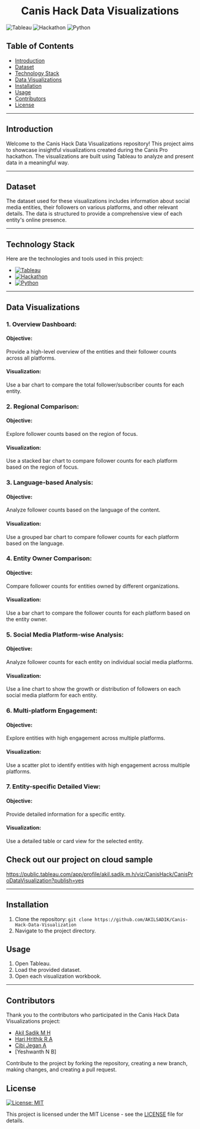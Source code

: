 <h1 align="center">Canis Hack Data Visualizations</h1>

<!-- Badges -->
<p align="center">
  
![Tableau](https://img.shields.io/badge/Tableau-2023.2-blue?logo=tableau)
![Hackathon](https://img.shields.io/badge/Hackathon-Canis%20Pro-orange)
![Python](https://img.shields.io/badge/Python-3.8%20%7C%203.9-blue?logo=python)

</p>

## Table of Contents

- [Introduction](#introduction)
- [Dataset](#dataset)
- [Technology Stack](#technology-stack)
- [Data Visualizations](#data-visualizations)
- [Installation](#installation)
- [Usage](#usage)
- [Contributors](#contributors)
- [License](#license)

---

## Introduction

Welcome to the Canis Hack Data Visualizations repository! This project aims to showcase insightful visualizations created during the Canis Pro hackathon. The visualizations are built using Tableau to analyze and present data in a meaningful way.

---

## Dataset

The dataset used for these visualizations includes information about social media entities, their followers on various platforms, and other relevant details. The data is structured to provide a comprehensive view of each entity's online presence.

---

## Technology Stack

Here are the technologies and tools used in this project:

- [![Tableau](https://img.shields.io/badge/Tableau-2023.2-blue?logo=tableau)](https://www.tableau.com/)
- [![Hackathon](https://img.shields.io/badge/Hackathon-Canis%20Pro-orange)](https://canisprohackathon.com/)
- [![Python](https://img.shields.io/badge/Python-3.8%20%7C%203.9-blue?logo=python)](https://www.python.org/)

---

## Data Visualizations

### 1. Overview Dashboard:

#### Objective:
Provide a high-level overview of the entities and their follower counts across all platforms.

#### Visualization:
Use a bar chart to compare the total follower/subscriber counts for each entity.

### 2. Regional Comparison:

#### Objective:
Explore follower counts based on the region of focus.

#### Visualization:
Use a stacked bar chart to compare follower counts for each platform based on the region of focus.

### 3. Language-based Analysis:

#### Objective:
Analyze follower counts based on the language of the content.

#### Visualization:
Use a grouped bar chart to compare follower counts for each platform based on the language.

### 4. Entity Owner Comparison:

#### Objective:
Compare follower counts for entities owned by different organizations.

#### Visualization:
Use a bar chart to compare the follower counts for each platform based on the entity owner.

### 5. Social Media Platform-wise Analysis:

#### Objective:
Analyze follower counts for each entity on individual social media platforms.

#### Visualization:
Use a line chart to show the growth or distribution of followers on each social media platform for each entity.

### 6. Multi-platform Engagement:

#### Objective:
Explore entities with high engagement across multiple platforms.

#### Visualization:
Use a scatter plot to identify entities with high engagement across multiple platforms.

### 7. Entity-specific Detailed View:

#### Objective:
Provide detailed information for a specific entity.

#### Visualization:
Use a detailed table or card view for the selected entity.

## Check out our project on cloud sample
https://public.tableau.com/app/profile/akil.sadik.m.h/viz/CanisHack/CanisProDataVisualization?publish=yes

---

<!-- Installation -->
## Installation

1. Clone the repository: `git clone https://github.com/AKILSADIK/Canis-Hack-Data-Visualization`
2. Navigate to the project directory.

<!-- Usage -->
## Usage

1. Open Tableau.
2. Load the provided dataset.
3. Open each visualization workbook.

---

## Contributors

Thank you to the contributors who participated in the Canis Hack Data Visualizations project:

- [Akil Sadik M H](https://github.com/AKILSADIK)
- [Hari Hrithik R A](https://github.com/HARIHRITHIK)
- [Cibi Jegan A](https://github.com/CibiJegan)
- [Yeshwanth N B]


Contribute to the project by forking the repository, creating a new branch, making changes, and creating a pull request.

## License

[![License: MIT](https://img.shields.io/badge/License-MIT-yellow.svg)](https://opensource.org/licenses/MIT)

This project is licensed under the MIT License - see the [LICENSE](LICENSE) file for details.
